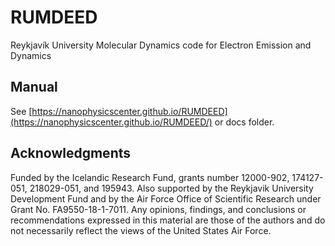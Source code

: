 # RUMDEED
Reykjavík University Molecular Dynamics code for Electron Emission and Dynamics

## Manual
See [https://nanophysicscenter.github.io/RUMDEED](https://nanophysicscenter.github.io/RUMDEED/) or docs folder.

## Acknowledgments
Funded by the Icelandic Research Fund, grants number 12000-902, 174127-051, 218029-051, and 195943. Also supported by the Reykjavik University Development Fund and by the Air Force Office of Scientific Research under Grant No. FA9550-18-1-7011. Any opinions, findings, and conclusions or recommendations expressed in this material are those of the authors and do not necessarily reflect the views of the United States Air Force.
